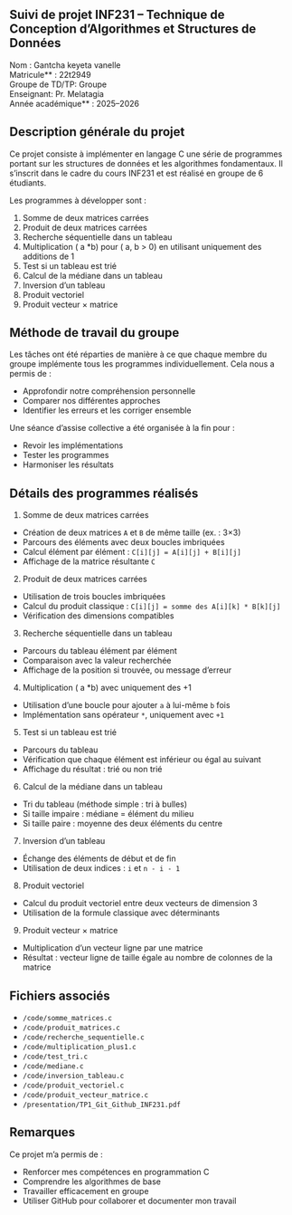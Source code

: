 Suivi de projet INF231 – Technique de Conception d’Algorithmes et Structures de Données
---------------------------------------------------------------------------------------
Nom : Gantcha keyeta vanelle  
Matricule** : 22t2949  
Groupe de TD/TP: Groupe   
Enseignant: Pr. Melatagia  
Année académique** : 2025–2026


Description générale du projet
------------------------------

Ce projet consiste à implémenter en langage C une série de programmes portant sur les structures de données et les algorithmes fondamentaux. Il s’inscrit dans le cadre du cours INF231 et est réalisé en groupe de 6 étudiants.

Les programmes à développer sont :

1. Somme de deux matrices carrées
2. Produit de deux matrices carrées
3. Recherche séquentielle dans un tableau
4. Multiplication ( a *b) pour ( a, b > 0) en utilisant uniquement des additions de 1
5. Test si un tableau est trié
6. Calcul de la médiane dans un tableau
7. Inversion d’un tableau
8. Produit vectoriel
9. Produit vecteur × matrice


Méthode de travail du groupe
-----------------------------

Les tâches ont été réparties de manière à ce que chaque membre du groupe implémente tous les programmes individuellement. Cela nous a permis de :
- Approfondir notre compréhension personnelle
- Comparer nos différentes approches
- Identifier les erreurs et les corriger ensemble

Une séance d’assise collective a été organisée à la fin pour :
- Revoir les implémentations
- Tester les programmes
- Harmoniser les résultats


 Détails des programmes réalisés
---------------------------------

 1. Somme de deux matrices carrées
- Création de deux matrices `A` et `B` de même taille (ex. : 3×3)
- Parcours des éléments avec deux boucles imbriquées
- Calcul élément par élément : `C[i][j] = A[i][j] + B[i][j]`
- Affichage de la matrice résultante `C`

2. Produit de deux matrices carrées
- Utilisation de trois boucles imbriquées
- Calcul du produit classique : `C[i][j] = somme des A[i][k] * B[k][j]`
- Vérification des dimensions compatibles

 3. Recherche séquentielle dans un tableau
- Parcours du tableau élément par élément
- Comparaison avec la valeur recherchée
- Affichage de la position si trouvée, ou message d’erreur

4. Multiplication \( a *b) avec uniquement des +1
- Utilisation d’une boucle pour ajouter `a` à lui-même `b` fois
- Implémentation sans opérateur `*`, uniquement avec `+1`

5. Test si un tableau est trié
- Parcours du tableau
- Vérification que chaque élément est inférieur ou égal au suivant
- Affichage du résultat : trié ou non trié

6. Calcul de la médiane dans un tableau
- Tri du tableau (méthode simple : tri à bulles)
- Si taille impaire : médiane = élément du milieu
- Si taille paire : moyenne des deux éléments du centre

7. Inversion d’un tableau
- Échange des éléments de début et de fin
- Utilisation de deux indices : `i` et `n - i - 1`

 8. Produit vectoriel
- Calcul du produit vectoriel entre deux vecteurs de dimension 3
- Utilisation de la formule classique avec déterminants

 9. Produit vecteur × matrice
- Multiplication d’un vecteur ligne par une matrice
- Résultat : vecteur ligne de taille égale au nombre de colonnes de la matrice


Fichiers associés
------------------

- `/code/somme_matrices.c`
- `/code/produit_matrices.c`
- `/code/recherche_sequentielle.c`
- `/code/multiplication_plus1.c`
- `/code/test_tri.c`
- `/code/mediane.c`
- `/code/inversion_tableau.c`
- `/code/produit_vectoriel.c`
- `/code/produit_vecteur_matrice.c`
- `/presentation/TP1_Git_Github_INF231.pdf`


Remarques 
----------

Ce projet m’a permis de :
- Renforcer mes compétences en programmation C
- Comprendre les algorithmes de base
- Travailler efficacement en groupe
- Utiliser GitHub pour collaborer et documenter mon travail

